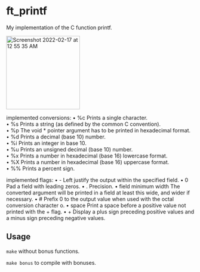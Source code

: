 # ft_printf
My implementation of the C function printf.

<img width="197" alt="Screenshot 2022-02-17 at 12 55 35 AM" src="https://user-images.githubusercontent.com/65648486/154377425-c4740643-0675-48ff-8c46-bc3bb055f221.png">

implemented conversions: 
• %c Prints a single character.  
• %s Prints a string (as defined by the common C convention).  
• %p The void * pointer argument has to be printed in hexadecimal format.  
• %d Prints a decimal (base 10) number.  
• %i Prints an integer in base 10.  
• %u Prints an unsigned decimal (base 10) number.  
• %x Prints a number in hexadecimal (base 16) lowercase format.  
• %X Prints a number in hexadecimal (base 16) uppercase format.  
• %% Prints a percent sign. 

implemented flags: 
• -                     Left justify the output within the specified field.
• 0                     Pad a field with leading zeros.
• .                     Precision.
• field minimum width   The converted argument will be printed in a field at least this wide, and wider if necessary.
• #                     Prefix 0 to the output value when used with the octal conversion character o.
• space                 Print a space before a positive value not printed with the + flag.
• +                     Display a plus sign preceding positive values and a minus sign preceding negative values.
## Usage

``make`` without bonus functions.

``make bonus`` to compile with bonuses.
